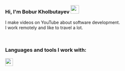 ### Hi, I'm Bobur Kholbutayev <img src="https://media.giphy.com/media/hvRJCLFzcasrR4ia7z/giphy.gif" width="27px">

I make videos on YouTube about software development. <br/>
I work remotely and like to travel a lot.  

<br/>

### Languages and tools I work with: 

<code><img src="https://i.pinimg.com/originals/97/cf/2c/97cf2ccd659ef9b00dd0aa15137130ec.png" height="25px"></code>

